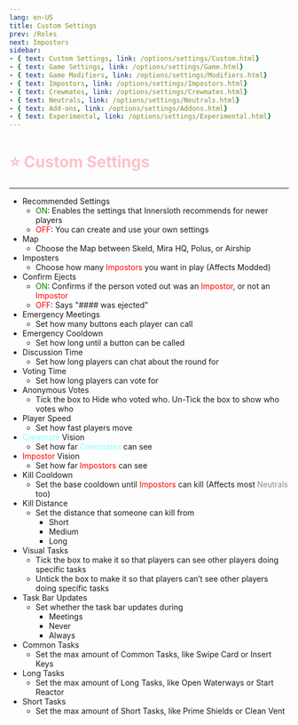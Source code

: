 ```yaml
---
lang: en-US
title: Custom Settings
prev: /Roles
next: Impostors
sidebar: 
- { text: Custom Settings, link: /options/settings/Custom.html}
- { text: Game Settings, link: /options/settings/Game.html}
- { text: Game Modifiers, link: /options/settings/Modifiers.html}
- { text: Impostors, link: /options/settings/Impostors.html}
- { text: Crewmates, link: /options/settings/Crewmates.html} 
- { text: Neutrals, link: /options/settings/Neutrals.html}
- { text: Add-ons, link: /options/settings/Addons.html}
- { text: Experimental, link: /options/settings/Experimental.html}
---
```


# <font color=#ffc0cb>⭐ Custom Settings</font>
---

* Recommended Settings
  * <font color=green>ON</font>: Enables the settings that Innersloth recommends for newer players
  * <font color=red>OFF</font>: You can create and use your own settings
* Map
  * Choose the Map between Skeld, Mira HQ, Polus, or Airship
* Imposters
  * Choose how many <font color=red>Impostors</font> you want in play (Affects Modded)
* Confirm Ejects
  * <font color=green>ON</font>: Confirms if the person voted out was an <font color=red>Impostor</font>, or not an <font color=red>Impostor</font>
  * <font color=red>OFF</font>: Says "#### was ejected"
* Emergency Meetings
  * Set how many buttons each player can call
* Emergency Cooldown
  * Set how long until a button can be called
* Discussion Time
  * Set how long players can chat about the round for
* Voting Time
  * Set how long players can vote for
* Anonymous Votes
  * Tick the box to Hide who voted who. Un-Tick the box to show who votes who
* Player Speed
  * Set how fast players move
* <font color=#8cffff>Crewmate</font> Vision
  * Set how far <font color=#8cffff>Crewmates</font> can see
* <font color=red>Impostor</font> Vision
  * Set how far <font color=red>Impostors</font> can see
* Kill Cooldown
  * Set the base cooldown until <font color=red>Impostors</font> can kill (Affects most <font color=#7f8c8d>Neutrals</font> too)
* Kill Distance
  * Set the distance that someone can kill from
    * Short
    * Medium
    * Long
* Visual Tasks
  * Tick the box to make it so that players can see other players doing specific tasks
  * Untick the box to make it so that players can’t see other players doing specific tasks
* Task Bar Updates
  * Set whether the task bar updates during
    * Meetings
    * Never
    * Always
* Common Tasks
  * Set the max amount of Common Tasks, like Swipe Card or Insert Keys
* Long Tasks
  * Set the max amount of Long Tasks, like Open Waterways or Start Reactor
* Short Tasks
  * Set the max amount of Short Tasks, like Prime Shields or Clean Vent
